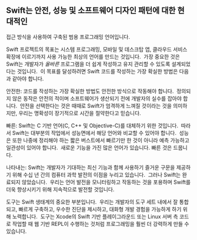 ## Swift는 안전, 성능 및 소프트웨어 디자인 패턴에 대한 현대적인
 접근 방식을 사용하여 구축된 범용 프로그래밍 언어입니다.

Swift 프로젝트의 목표는 시스템 프로그래밍, 모바일 및 데스크탑 앱, 
클라우드 서비스 확장에 이르기까지 사용 가능한 최상의 언어를 만드는 것입니다. 
가장 중요한 것은 Swift는 개발자가 *올바른* 프로그램을 더 쉽게 작성하고 
유지 관리할 수 있도록 설계되었다는 것입니다. 
이 목표를 달성하려면 Swift 코드를 작성하는 가장 확실한 방법은 다음과 같아야 합니다.

안전한: 코드를 작성하는 가장 확실한 방법도 안전한 방식으로 작동해야 합니다. 
정의되지 않은 동작은 안전의 적이며 소프트웨어가 생산되기 전에 
개발자의 실수를 잡아야 합니다. 
안전을 선택한다는 것은 때때로 Swift가 엄격하게 느껴질 것이라는 것을
 의미하지만, 우리는 명확성이 장기적으로 시간을 절약한다고 믿습니다.

빠른: Swift는 C 기반 언어(C, C++ 및 Objective-C)를 대체하기 위한 것입니다. 
따라서 Swift는 대부분의 작업에서 성능면에서 해당 언어와 비교할 수 있어야 합니다. 
성능은 또한 나중에 정리해야 하는 짧은 버스트에서 빠르기만 한 것이 아니라
 예측 가능하고 일관성이 있어야 합니다. 
 새로운 기능을 가진 많은 언어가 있습니다. 빠른 것은 드뭅니다.

나타내는: Swift는 개발자가 기대하는 최신 기능과 함께 사용하기 즐거운 구문을
 제공하기 위해 수십 년 간의 컴퓨터 과학 발전의 이점을 누리고 있습니다. 
 그러나 Swift는 완료되지 않았습니다. 
 우리는 언어 발전을 모니터링하고 작동하는 것을 포용하며 
 Swift를 더욱 향상시키기 위해 지속적으로 발전할 것입니다.

도구는 Swift 생태계의 중요한 부분입니다. 
우리는 개발자의 도구 세트 내에서 잘 통합되고, 빠르게 구축하고, 
우수한 진단을 제시하고, 대화형 개발 경험을 가능하게 하기 위해 노력합니다. 
도구는 Xcode의 Swift 기반 플레이그라운드 또는 Linux 서버 측 코드로 작업할 때 
웹 기반 REPL이 수행하는 것처럼 프로그래밍을 훨씬 더 강력하게 만들 수 있습니다.
